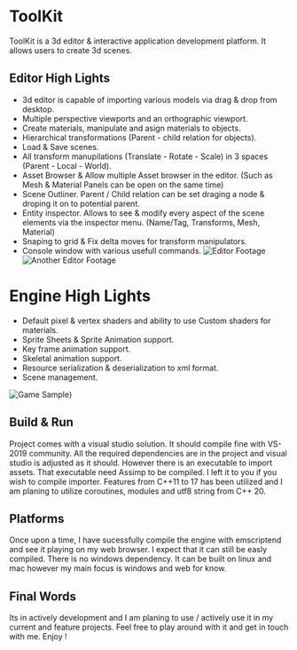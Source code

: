 # ToolKit

ToolKit is a 3d editor & interactive application development platform. It allows users to create 3d scenes.

## Editor High Lights

 - 3d editor is capable of importing various models via drag & drop from desktop.
 - Multiple perspective viewports and an orthographic viewport.
 - Create materials, manipulate and asign materials to objects.
 - Hierarchical transformations (Parent - child relation for objects).
 - Load & Save scenes.
 - All transform manupilations (Translate - Rotate - Scale) in 3 spaces (Parent - Local - World).
 - Asset Browser & Allow multiple Asset browser in the editor. (Such as Mesh & Material Panels can be open on the same time)
 - Scene Outliner. Parent / Child relation can be set draging a node & droping it on to potential parent.
 - Entity inspector. Allows to see & modify every aspect of the scene elements via the inspector menu. (Name/Tag, Transforms, Mesh, Material)
 - Snaping to grid & Fix delta moves for transform manipulators.
 - Console window with various usefull commands.
![Editor Footage](https://github.com/afraidofdark/ToolKit/blob/master/tk_ed_21.gif?raw=true "Editor")
![Another Editor Footage](https://github.com/afraidofdark/ToolKit/blob/master/tk_ed_22.gif?raw=true "Editor")

# Engine High Lights
- Default pixel & vertex shaders and ability to use Custom shaders for materials.
- Sprite Sheets & Sprite Animation support.
- Key frame animation support.
- Skeletal animation support.
- Resource serialization & deserialization to xml format.
- Scene management.

![Game Sample](https://github.com/afraidofdark/ToolKit/blob/master/yes_10.gif?raw=true "Game"))

## Build & Run

Project comes with a visual studio solution. It should compile fine with VS-2019 community. All the required dependencies are in the project and visual studio is adjusted as it should. However there is an executable to import assets. That executable need Assimp to be compiled. I left it to you if you wish to compile importer. Features from C++11 to 17 has been utilized and I am planing to utilize coroutines, modules and utf8 string from C++ 20.

## Platforms

Once upon a time, I have sucessfully compile the engine with emscriptend and see it playing on my web browser. I expect that it can still be easly compiled.
There is no windows dependency. It can be built on linux and mac however my main focus is windows and web for know.

## Final Words

Its in actively development and I am planing to use / actively use it in my current and feature projects. Feel free to play around with it and get in touch with me.
Enjoy !
